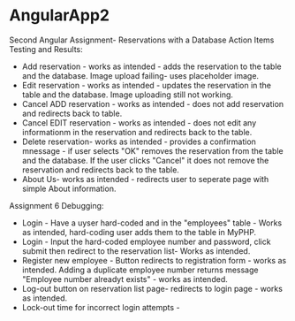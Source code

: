 # AngularApp2
Second Angular Assignment- Reservations with a Database
Action Items Testing and Results:
* Add reservation - works as intended - adds the reservation to the table and the database. Image upload failing- uses placeholder image.
* Edit reservation - works as intended - updates the reservation in the table and the database. Image uploading still not working.
* Cancel ADD reservation - works as intended - does not add reservation and redirects back to table.
* Cancel EDIT reservation - works as intended - does not edit any informationm in the reservation and redirects back to the table.
* Delete reservation- works as intended - provides a confirmation mnessage - if user selects "OK" removes the reservation from the table and the database. If the user clicks "Cancel" it does not remove the reservation and redirects back to the table. 
* About Us- works as intended - redirects user to seperate page with simple About information. 

Assignment 6 Debugging:
* Login - Have a uyser hard-coded and in the "employees" table - Works as intended, hard-coding user adds them to the table in MyPHP.
* Login - Input the hard-coded employee number and password, click submit then redirect to the reservation list- Works as intended.
* Register new employee - Button redirects to registration form - works as intended. Adding a duplicate employee number returns message "Employee number alreadyt exists" - works as intended.
* Log-out button on reservation list page- redirects to login page - works as intended. 
* Lock-out time for incorrect login attempts - 